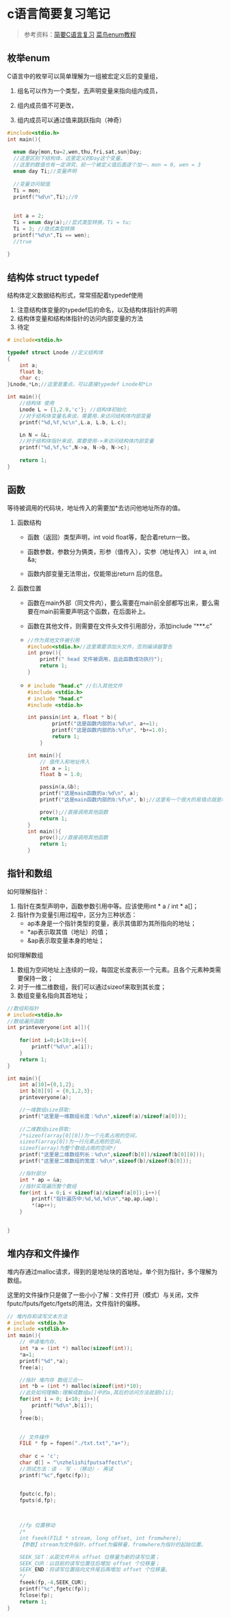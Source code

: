 #  c语言简要复习笔记

> 参考资料：[简要C语言复习](https://xieguanglei.github.io/blog/post/c-language-review-notes.html)  [菜鸟enum教程](https://www.runoob.com/cprogramming/c-enum.html) 

## 枚举enum

C语言中的枚举可以简单理解为一组被宏定义后的变量组，

1. 组名可以作为一个类型，去声明变量来指向组内成员，

2. 组内成员值不可更改，

3. 组内成员可以通过值来跳跃指向（神奇）

```c
#include<stdio.h>
int main(){
  
  enum day{mon,tu=2,wen,thu,fri,sat,sun}Day;
  //这里区别下结构体，这里定义的Day这个变量。
  //这里的数值也有一定讲究，前一个被定义值后面逐个加一，mon = 0, wen = 3
  enum day Ti;//变量声明
  
  //变量访问赋值
  Ti = mon;
  printf("%d\n",Ti);//0
  
  
  int a = 2;
  Ti = enum day(a);//显式类型转换，Ti = tu;
  Ti = 3; //隐式类型转换
  printf("%d\n",Ti == wen);
  //true
  
}
```



## 结构体 struct typedef

结构体定义数据结构形式，常常搭配着typedef使用

1. 注意结构体变量的typedef后的命名，以及结构体指针的声明
2. 结构体变量和结构体指针的访问内部变量的方法
3. 待定

```c
# include<stdio.h>

typedef struct Lnode //定义结构体
{
    int a;
    float b;
    char c;
}Lnode,*Ln;//这里是重点，可以直接typedef Lnode和*Ln

int main(){
    //结构体 使用
    Lnode L = {1,2.0,'c'}; //结构体初始化
  	//对于结构体变量名来说，需要用.来访问结构体内部变量
    printf("%d,%f,%c\n",L.a, L.b, L.c); 

    Ln N = &L;
  	//对于结构体指针来说，需要使用->来访问结构体内部变量
    printf("%d,%f,%c",N->a, N->b, N->c);
  
    return 1;
}
```

## 函数 

等待被调用的代码块，地址传入的需要加*去访问他地址所存的值。

1. 函数结构

   - 函数（返回）类型声明，int void float等，配合着return一致。

   - 函数参数，参数分为俩类，形参（值传入），实参（地址传入） int a, int &a;

   - 函数内部变量无法带出，仅能带出return 后的信息。

2. 函数位置

   - 函数在main外部（同文件内），要么需要在main前全部都写出来，要么需要在main前需要声明这个函数，在后面补上。

   - 函数在其他文件，则需要在文件头文件引用部分，添加include “***.c"

   - ```c
     //作为其他文件被引用
     #include<stdio.h>//这里需要添加头文件，否则编译器警告
     int prov(){
         printf(" head 文件被调用，且此函数成功执行");
         return 1;
     }
     ```

   - ```c
     # include "head.c" //引入其他文件
     #include <stdio.h>
     # include "head.c"
     #include <stdio.h>
     
     int passin(int a, float * b){
             printf("这是函数内部的a:%d\n", a+=1);
             printf("这是函数内部的b:%f\n", *b+=1.0);
             return 1;
         }
     
     int main(){
         // 值传入和地址传入
         int a = 1;
         float b = 1.0;
     
         passin(a,&b);
         printf("这是main函数的a:%d\n", a);
         printf("这是main函数内部的b:%f\n", b);//这里有一个很大的易错点就是地址传入的地址，需要*b访问哦
     
         prov();//直接调用其他函数
         return 1;
     }
     int main(){
         prov();//直接调用其他函数
         return 1;
     }
     ```

## 指针和数组

如何理解指针：

1. 指针在类型声明中，函数参数引用中等。应该使用int * a / int * a[]；
2. 指针作为变量引用过程中，区分为三种状态：
   - ap本身是一个指针类型的变量，表示其值即为其所指向的地址；
   - *ap表示取其值（地址）的值；
   - &ap表示取变量本身的地址；

如何理解数组

1. 数组为空间地址上连续的一段，每固定长度表示一个元素。且各个元素种类需要保持一致；
2. 对于一维二维数组，我们可以通过sizeof来取到其长度；
3. 数组变量名指向其首地址；

```c
//数组和指针
# include<stdio.h>
//数组遍历函数
int printeveryone(int a[]){
    
    for(int i=0;i<10;i++){
        printf("%d\n",a[i]);
    }
    return 1;
}

int main(){
    int a[10]={0,1,2};
    int b[8][9] = {0,1,2,3};
    printeveryone(a);

    //一维数组size获取:
    printf("这里是一维数组长度：%d\n",sizeof(a)/sizeof(a[0]));
    
    //二维数组size获取:
    /*sizeof(array[0][0])为一个元素占用的空间，
    sizeof(array[0])为一行元素占用的空间，
    sizeof(array)为整个数组占用的空间*/
    printf("这里是二维数组列长：%d\n",sizeof(b[0])/sizeof(b[0][0]));
    printf("这里是二维数组的宽度：%d\n",sizeof(b)/sizeof(b[0]));

    //指针部分
    int * ap = &a;
    //指针实现遍历整个数组
    for(int i = 0;i < sizeof(a)/sizeof(a[0]);i++){
        printf("指针遍历中:%d,%d,%d\n",*ap,ap,&ap);
        *(ap++);
    }

    
}
```

## 堆内存和文件操作

堆内存通过malloc请求，得到的是地址块的首地址，单个则为指针，多个理解为数组。

这里的文件操作只是做了一些小小了解：文件打开（模式）与关闭，文件fputc/fputs/fgetc/fgets的用法，文件指针的偏移。

```c
// 堆内存和读写文本方法
# include <stdio.h>
# include <stdlib.h>
int main(){
    // 申请堆内存，
    int *a = (int *) malloc(sizeof(int));
    *a=1;
    printf("%d",*a);
    free(a);

    //指针 堆内存 数组三合一
    int *b = (int *) malloc(sizeof(int)*10);
    //此处如何理解b:理解成数组a[]中的a,其后的访问方法就是b[i];
    for(int i = 0; i<10; i++){
        printf("%d\n",b[i]);
    }
    free(b);
    

    // 文件操作
    FILE * fp = fopen("./txt.txt","a+");
    
    char c = 'c';
    char d[] = "\nzhelishifputsaffect\n";
    //测试方法：读 - 写 -（移动）- 再读
    printf("%c",fgetc(fp));


    fputc(c,fp);
    fputs(d,fp);

    
    
    //fp 位置移动
    /*
    int fseek(FILE * stream, long offset, int fromwhere);
    【参数】stream为文件指针，offset为偏移量，fromwhere为指针的起始位置。

    SEEK_SET：从距文件开头 offset 位移量为新的读写位置；
    SEEK_CUR：以目前的读写位置往后增加 offset 个位移量；
    SEEK_END：将读写位置指向文件尾后再增加 offset 个位移量。
    */
    fseek(fp,-4,SEEK_CUR);
    printf("%c",fgetc(fp));
    fclose(fp);
    return 1;
}
```

